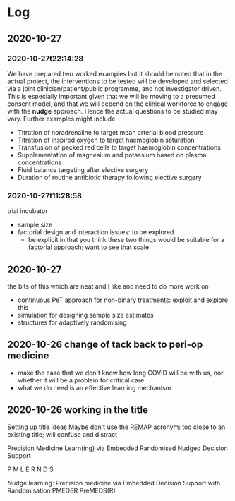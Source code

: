 # Log
## 2020-10-27
### 2020-10-27t22:14:28
We have prepared two worked examples but it should be noted that in the actual project, the interventions to be tested will be developed and selected via a joint clinician/patient/public programme, and not investigator driven. This is especially important given that we will be moving to a presumed consent model, and that we will depend on the clinical workforce to engage with the **nudge** approach. Hence the actual questions to be studied may vary. Further examples might include

- Titration of noradrenaline to target mean arterial blood pressure
- Titration of inspired oxygen to target haemoglobin saturation
- Transfusion of packed red cells to target haemoglobin concentrations
- Supplementation of magnesium and potassium based on plasma concentrations
- Fluid balance targeting after elective surgery
- Duration of routine antibiotic therapy following elective surgery

### 2020-10-27t11:28:58
trial incubator
- sample size
- factorial design and interaction issues: to be explored
    - be explicit in that you think these two things would be suitable for a factorial approach; want to see that scale


## 2020-10-27
the bits of this which are neat and I like and need to do more work on
- continuous PeT approach for non-binary treatments: exploit and explore this
- simulation for designing sample size estimates
- structures for adaptively randomising

## 2020-10-26 change of tack back to peri-op medicine
- make the case that we don't know how long COVID will be with us, nor whether it will be a problem for critical care
- what we do need is an effective learning mechanism

## 2020-10-26 working in the title

Setting up title ideas 
Maybe don't use the REMAP acronym: too close to an existing title; will confuse and distract

Precision Medicine Learn(ing)
via
Embedded
Randomised Nudged Decision Support

P M L E R N D S

Nudge learning:
Precision medicine via Embedded Decision Support with Randomisation
PMEDSR
PreMEDS(R)



